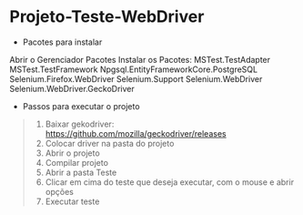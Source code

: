 # Projeto-Teste-WebDriver

- Pacotes para instalar

Abrir o Gerenciador Pacotes
Instalar os Pacotes: 
MSTest.TestAdapter
MSTest.TestFramework
Npgsql.EntityFrameworkCore.PostgreSQL
Selenium.Firefox.WebDriver
Selenium.Support
Selenium.WebDriver
Selenium.WebDriver.GeckoDriver

- Passos para executar o projeto

> 1. Baixar gekodriver: https://github.com/mozilla/geckodriver/releases
> 2. Colocar driver na pasta do projeto
> 3. Abrir o projeto
> 4. Compilar projeto
> 5. Abrir a pasta Teste
> 6. Clicar em cima do teste que deseja executar, com o mouse e abrir opções
> 7. Executar teste 

